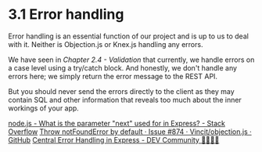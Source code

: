 # 3.1 Error handling
Error handling is an essential function of our project and is up to us to deal with it. Neither is Objection.js or Knex.js handling any errors.

We have seen in *Chapter 2.4 - Validation* that currently, we handle errors on a case level using a try/catch block. And honestly, we don't handle any errors here; we simply return the error message to the REST API.

But you should never send the errors directly to the client as they may contain SQL and other information that reveals too much about the inner workings of your app.



[node.js - What is the parameter "next" used for in Express? - Stack Overflow](https://stackoverflow.com/questions/10695629/what-is-the-parameter-next-used-for-in-express) 
[Throw notFoundError by default · Issue #874 · Vincit/objection.js · GitHub](https://github.com/Vincit/objection.js/issues/874)
[Central Error Handling in Express - DEV Community 👩‍💻👨‍💻](https://dev.to/nedsoft/central-error-handling-in-express-3aej) 
